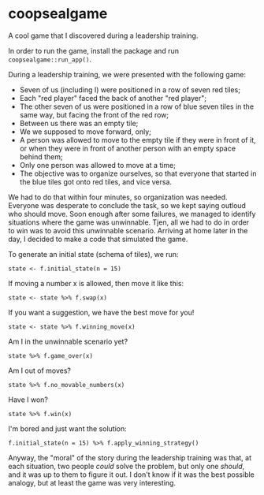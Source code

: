 # coopsealgame
A cool game that I discovered during a leadership training.

In order to run the game, install the package and run `coopsealgame::run_app()`.

During a leadership training, we were presented with the following game:
- Seven of us (including I) were positioned in a row of seven red tiles;
- Each "red player" faced the back of another "red player";
- The other seven of us were positioned in a row of blue seven tiles in the same way, but facing the front of the red row;
- Between us there was an empty tile;
- We we supposed to move forward, only;
- A person was allowed to move to the empty tile if they were in front of it, or when they were in front of another person with an empty space behind them;
- Only one person was allowed to move at a time;
- The objective was to organize ourselves, so that everyone that started in the blue tiles got onto red tiles, and vice versa.

We had to do that within four minutes, so organization was needed. Everyone was desperate to conclude the task, so we kept saying outloud who should move. Soon enough after some failures, we managed to identify situations where the game was unwinnable. Tjen, all we had to do in order to win was to avoid this unwinnable scenario.
Arriving at home later in the day, I decided to make a code that simulated the game.

To generate an initial state (schema of tiles), we run:
```{r, eval = FALSE}
state <- f.initial_state(n = 15)
```
If moving a number x is allowed, then move it like this:
```{r, eval = FALSE}
state <- state %>% f.swap(x)
```
If you want a suggestion, we have the best move for you!
```{r, eval = FALSE}
state <- state %>% f.winning_move(x)
```
Am I in the unwinnable scenario yet?
```{r, eval = FALSE}
state %>% f.game_over(x)
```
Am I out of moves?
```{r, eval = FALSE}
state %>% f.no_movable_numbers(x)
```
Have I won?
```{r, eval = FALSE}
state %>% f.win(x)
```
I'm bored and just want the solution:
```{r, eval = FALSE}
f.initial_state(n = 15) %>% f.apply_winning_strategy()
```
Anyway, the "moral" of the story during the leadership training was that, at each situation, two people *could* solve the problem, but only one *should*, and it was up to them to figure it out. I don't know if it was the best possible analogy, but at least the game was very interesting.

